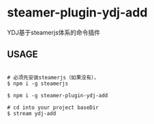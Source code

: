 # steamer-plugin-ydj-add

YDJ基于steamerjs体系的命令插件

## USAGE

```shell

# 必须先安装steamerjs（如果没有），
$ npm i -g steamerjs

$ npm i -g steamer-plugin-ydj-add

# cd into your project baseDir
$ stream ydj-add
```